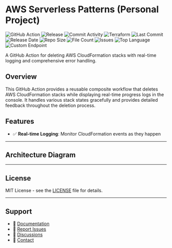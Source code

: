 # AWS Serverless Patterns (Personal Project)

![GitHub Action](https://img.shields.io/badge/GitHub-Action-blue?logo=github)&nbsp;![Release](https://github.com/subhamay-bhattacharyya/5208-serverless-patterns-tf/actions/workflows/release.yaml/badge.svg)&nbsp;![Commit Activity](https://img.shields.io/github/commit-activity/t/subhamay-bhattacharyya/5208-serverless-patterns-tf)&nbsp;![Terraform](https://img.shields.io/badge/AWS-Terraform-orange?logo=amazonaws)&nbsp;![Last Commit](https://img.shields.io/github/last-commit/subhamay-bhattacharyya/5208-serverless-patterns-tf)&nbsp;![Release Date](https://img.shields.io/github/release-date/subhamay-bhattacharyya/5208-serverless-patterns-tf)&nbsp;![Repo Size](https://img.shields.io/github/repo-size/subhamay-bhattacharyya/5208-serverless-patterns-tf)&nbsp;![File Count](https://img.shields.io/github/directory-file-count/subhamay-bhattacharyya/5208-serverless-patterns-tf)&nbsp;![Issues](https://img.shields.io/github/issues/subhamay-bhattacharyya/5208-serverless-patterns-tf)&nbsp;![Top Language](https://img.shields.io/github/languages/top/subhamay-bhattacharyya/5208-serverless-patterns-tf)&nbsp;![Custom Endpoint](https://img.shields.io/endpoint?url=https://gist.githubusercontent.com/bsubhamay/5786ab47737e54ece11cecc1a1b38fd8/raw/5208-serverless-patterns-tf.json?)


A GitHub Action for deleting AWS CloudFormation stacks with real-time logging and comprehensive error handling.

## Overview

This GitHub Action provides a reusable composite workflow that deletes AWS CloudFormation stacks while displaying real-time progress logs in the console. It handles various stack states gracefully and provides detailed feedback throughout the deletion process.

## Features

- ✅ **Real-time Logging**: Monitor CloudFormation events as they happen

---

## Architecture Diagram


---

## License

MIT License - see the [LICENSE](LICENSE) file for details.

---

## Support

- 📖 [Documentation](https://github.com/subhamay-bhattacharyya/5208-serverless-patterns-tf/wiki)
- 🐛 [Report Issues](https://github.com/subhamay-bhattacharyya/5208-serverless-patterns-tf/issues)
- 💬 [Discussions](https://github.com/subhamay-bhattacharyya/5208-serverless-patterns-tf/discussions)
- 📧 [Contact](mailto:support@subhamay.aws@gmail.com)